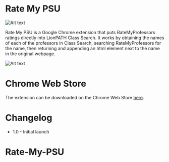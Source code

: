 # Rate My PSU
![Alt text](http://i.imgur.com/goCzWU5.png)


Rate My PSU is a Google Chrome extension that puts RateMyProfessors ratings directly into LionPATH Class Search. It works by obtaining the names of each of the professors in Class Search, searching RateMyProfessors for the name, then returning and appending an html element next to the name in the original webpage.

![Alt text](http://i.imgur.com/cax5qFl.png)
# Chrome Web Store
The extension can be downloaded on the Chrome Web Store <a href="https://chrome.google.com/webstore/detail/rate-my-psu/nlcafldllepmhflgokmeahkheimdmojf?authuser=1">here</a>.
# Changelog
* 1.0   - Initial launch
# Rate-My-PSU
